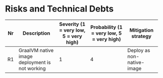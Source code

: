 # Risks and Technical Debts

| Nr  | Description                                    | Severity (1 = very low, 5 = very high) | Probability (1 = very low, 5 = very high) | Mitigation strategy        |                                                                         
|-----|------------------------------------------------|----------------------------------------|-------------------------------------------|----------------------------|
| R1  | GraalVM native image deployment is not working | 1                                      | 4                                         | Deploy as non-native-image |




